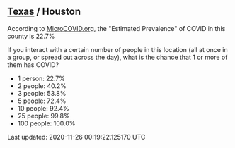 
## [Texas](/united-states/texas) / Houston

According to [MicroCOVID.org](http://microcovid.org),
the "Estimated Prevalence" of COVID in this county is 22.7%

If you interact with a certain number of people in this location
(all at once in a group, or spread out across the day), what is the chance that
1 or more of them has COVID?

- 1 person: 22.7%
- 2 people: 40.2%
- 3 people: 53.8%
- 5 people: 72.4%
- 10 people: 92.4%
- 25 people: 99.8%
- 100 people: 100.0%

Last updated: 2020-11-26 00:19:22.125170 UTC
